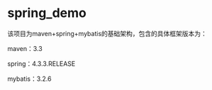 # spring_demo

该项目为maven+spring+mybatis的基础架构，包含的具体框架版本为：

maven：3.3

spring：4.3.3.RELEASE

mybatis：3.2.6
